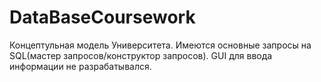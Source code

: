 # DataBaseCoursework
Концептульная модель Университета.
Имеются основные запросы на SQL(мастер запросов/конструктор запросов).
GUI для ввода информации не разрабатывался.
